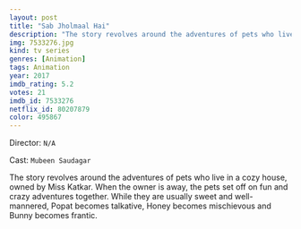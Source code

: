 ```yaml
---
layout: post
title: "Sab Jholmaal Hai"
description: "The story revolves around the adventures of pets who live in a cozy house, owned by Miss Katkar. When the owner is away, the pets set off on fun and crazy adventures together. While they are usually sweet and well-mannered, Popat becomes talkative, Honey becomes mischievous and Bunny becomes frantic..."
img: 7533276.jpg
kind: tv series
genres: [Animation]
tags: Animation 
year: 2017
imdb_rating: 5.2
votes: 21
imdb_id: 7533276
netflix_id: 80207879
color: 495867
---
```

Director: `N/A`  

Cast: `Mubeen Saudagar` 

The story revolves around the adventures of pets who live in a cozy house, owned by Miss Katkar. When the owner is away, the pets set off on fun and crazy adventures together. While they are usually sweet and well-mannered, Popat becomes talkative, Honey becomes mischievous and Bunny becomes frantic.